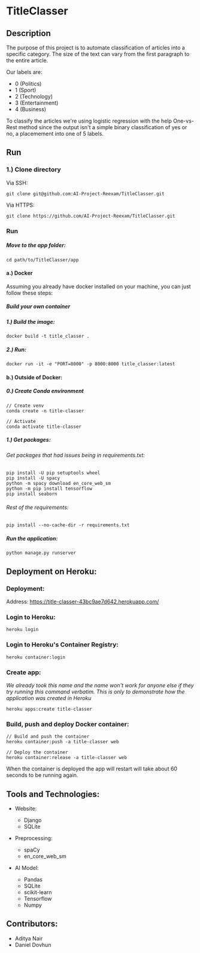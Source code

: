 # TitleClasser
## Description
The purpose of this project is to automate classification of articles into a specific category. The size of the text can vary from the first paragraph to the entire article. 

Our labels are:
* 0 (Politics)
* 1 (Sport)
* 2 (Technology)
* 3 (Entertainment)
* 4 (Business)

To classify the articles we're using logistic regression with the help One-vs-Rest method since the output isn't a simple binary classification of yes or no, a placemement into one of 5 labels.

## Run
### 1.) Clone directory
Via SSH:
```
git clone git@github.com:AI-Project-Reexam/TitleClasser.git
```

Via HTTPS:
```
git clone https://github.com/AI-Project-Reexam/TitleClasser.git
```

### Run
##### Move to the app folder: 
```
cd path/to/TitleClasser/app
```

#### a.) Docker
Assuming you already have docker installed on your machine, you can just follow these steps:
##### Build your own container
##### 1.) Build the image:
```
docker build -t title_classer .
```

##### 2.) Run:
```
docker run -it -e "PORT=8000" -p 8000:8000 title_classer:latest
```

#### b.) Outside of Docker:
##### 0.) Create Conda environment
```
// Create venv
conda create -n title-classer

// Activate
conda activate title-classer
```
##### 1.) Get packages:
###### Get packages that had issues being in requirements.txt:
```
pip install -U pip setuptools wheel
pip install -U spacy
python -m spacy download en_core_web_sm 
python -m pip install tensorflow
pip install seaborn
```

###### Rest of the requirements:
```
pip install --no-cache-dir -r requirements.txt
```

##### Run the application:
```
python manage.py runserver
```

## Deployment on Heroku:
### Deployment:
Address: https://title-classer-43bc9ae7d642.herokuapp.com/
### Login to Heroku:
```
heroku login
```

### Login to Heroku's Container Registry:
```
heroku container:login
```

### Create app:
_We already took this name and the name won't work for anyone else if they try running this command verbatim. This is only to demonstrate how the application was created in Heroku_
```
heroku apps:create title-classer
```

### Build, push and deploy Docker container:
```
// Build and push the container
heroku container:push -a title-classer web

// Deploy the container
heroku container:release -a title-classer web
```

When the container is deployed the app will restart will take about 60 seconds to be running again.

## Tools and Technologies:
* Website:
    * Django
    * SQLite

* Preprocessing:
    * spaCy
    * en_core_web_sm

* AI Model:
    * Pandas
    * SQLite
    * scikit-learn
    * Tensorflow
    * Numpy

## Contributors:
* Aditya Nair
* Daniel Dovhun

